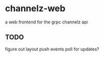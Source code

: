 # channelz-web

a web frontend for the grpc channelz api

## TODO

figure out layout
push events
poll for updates?
